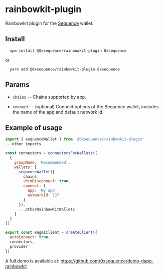 # rainbowkit-plugin

Rainbowkit plugin for the [Sequence](https://sequence.xyz/) wallet.

## Install

```shell
  npm install @0xsequence/rainbowkit-plugin 0xsequence
```
or
```shell
  yarn add @0xsequence/rainbowkit-plugin 0xsequence
```

## Params

* `chains` -- Chains supported by app.

* `connect` -- (optional) Connect options of the Sequence wallet, includes the name of the app and default network id.


## Example of usage

```js
import { sequenceWallet } from '@0xsequence/rainbowkit-plugin'
...other imports

const connectors = connectorsForWallets([
  {
    groupName: 'Recommended',
    wallets: [
      sequenceWallet({
        chains,
        shimDisconnect: true,
        connect: {
          app: 'My app',
          networkId: 137
        }
      }),
      ...otherRainbowKitWallets
    ]
  }
])

export const wagmiClient = createClient({
  autoConnect: true,
  connectors,
  provider
})
```

A full demo is available at: https://github.com/0xsequence/demo-dapp-rainbowkit
